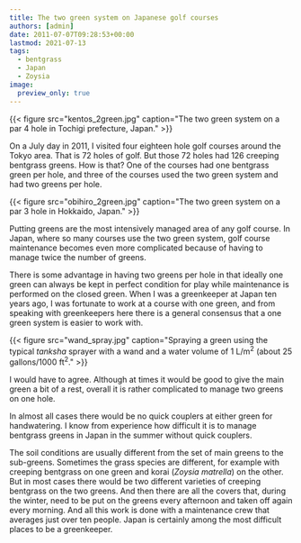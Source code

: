 ```yaml
---
title: The two green system on Japanese golf courses
authors: [admin]
date: 2011-07-07T09:28:53+00:00
lastmod: 2021-07-13
tags:
  - bentgrass
  - Japan
  - Zoysia
image:
  preview_only: true
---
```


{{< figure src="kentos_2green.jpg" caption="The two green system on a par 4 hole in Tochigi prefecture, Japan." >}}

On a July day in 2011, I visited four eighteen hole golf courses around the Tokyo area. That is 72 holes of golf. But those 72 holes had 126 creeping bentgrass greens. How is that? One of the courses had one bentgrass green per hole, and three of the courses used the two green system and had two greens per hole.

{{< figure src="obihiro_2green.jpg" caption="The two green system on a par 3 hole in Hokkaido, Japan." >}}

Putting greens are the most intensively managed area of any golf course. In Japan, where so many courses use the two green system, golf course maintenance becomes even more complicated because of having to manage twice the number of greens. 

There is some advantage in having two greens per hole in that ideally one green can always be kept in perfect condition for play while maintenance is performed on the closed green. When I was a greenkeeper at Japan ten years ago, I was fortunate to work at a course with one green, and from speaking with greenkeepers here there is a general consensus that a one green system is easier to work with.

{{< figure src="wand_spray.jpg" caption="Spraying a green using the typical *tanksha* sprayer with a wand and a water volume of 1 L/m<sup>2</sup> (about 25 gallons/1000 ft<sup>2</sup>." >}}

I would have to agree. Although at times it would be good to give the main green a bit of a rest, overall it is rather complicated to manage two greens on one hole. 

In almost all cases there would be no quick couplers at either green for handwatering. I know from experience how difficult it is to manage bentgrass greens in Japan in the summer without quick couplers. 

The soil conditions are usually different from the set of main greens to the sub-greens. Sometimes the grass species are different, for example with creeping bentgrass on one green and korai (*Zoysia matrella*) on the other. But in most cases there would be two different varieties of creeping bentgrass on the two greens. And then there are all the covers that, during the winter, need to be put on the greens every afternoon and taken off again every morning. And all this work is done with a maintenance crew that averages just over ten people. Japan is certainly among the most difficult places to be a greenkeeper.
